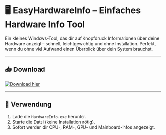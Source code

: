 # 🖥️ EasyHardwareInfo – Einfaches Hardware Info Tool

Ein kleines Windows-Tool, das dir auf Knopfdruck Informationen über deine Hardware anzeigt – schnell, leichtgewichtig und ohne Installation.
Perfekt, wenn du ohne viel Aufwand einen Überblick über dein System brauchst.

---

## 📥 Download

[![Download hier](https://img.shields.io/badge/⬇️_Download-hier-blue?style=for-the-badge)](https://github.com/Zorakidd/EasyHardwareInfo/releases/download/v1.0/HardwareInfo.exe)

---

## 🚀 Verwendung

1. Lade die `HardwareInfo.exe` herunter.
2. Starte die Datei (keine Installation nötig).
3. Sofort werden dir CPU-, RAM-, GPU- und Mainboard-Infos angezeigt.
